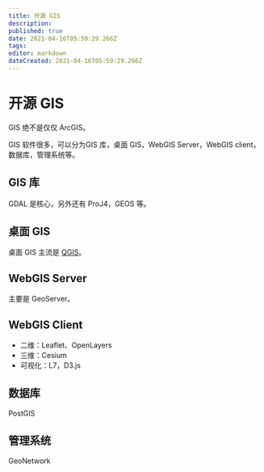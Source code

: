 ```yaml
---
title: 开源 GIS
description: 
published: true
date: 2021-04-16T05:59:29.266Z
tags: 
editor: markdown
dateCreated: 2021-04-16T05:59:29.266Z
---
```


# 开源 GIS

GIS 绝不是仅仅 ArcGIS。    

GIS 软件很多，可以分为GIS 库，桌面 GIS，WebGIS Server，WebGIS client，数据库，管理系统等。

## GIS 库

GDAL 是核心，另外还有 ProJ4，GEOS 等。

## 桌面 GIS

桌面 GIS 主流是 [QGIS](https://qgis.org/en/site/)。

## WebGIS Server

主要是 GeoServer。

## WebGIS Client

* 二维：Leaflet、OpenLayers
* 三维：Cesium
* 可视化：L7，D3.js

## 数据库

PostGIS

## 管理系统

GeoNetwork

